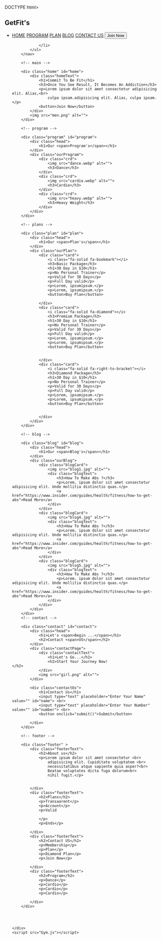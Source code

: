 DOCTYPE html>
<html lang="en">
<head>
    <meta charset="UTF-8">
    <meta name="viewport" content="width=device-width, initial-scale=1.0">
    <title>Document</title>
    <link rel="stylesheet" href="Gym.css">
    <script src="https://kit.fontawesome.com/f30fac2c61.js" crossorigin="anonymous"></script>
<link href="https://fonts.googleapis.com/css2?family=Abril+Fatface&family=Catamaran:wght@200&family=Courgette&family=Edu+TAS+Beginner:wght@700&family=Lato:wght@300;900&family=Mukta:wght@700&family=Mulish:wght@300&family=Open+Sans&family=PT+Sans:ital,wght@1,700&family=Poppins:wght@300&family=Raleway:wght@100&family=Roboto&family=Roboto+Condensed:wght@700&family=Roboto+Slab&display=swap" rel="stylesheet">
</head>
<body>
    <div class="container">
        <nav>
            <div class="logo">
                <h1>GetFit's</h1>
            </div>
            <ul>
                <li>
                    <a href="#home" id="homes" onclick="home()">HOME</a>
                    <a href="#program" id="programs" onclick="program()">PROGRAM</a>
                    <a href="#plan" id="plans" onclick="plan()">PLAN</a>
                    <a href="#blog" id="blogs" onclick="blog()">BLOG</a>
                    <a href="#contact" id="contacts" onclick="contact()">CONTACT US</a>
                    <button>Join Now</button>

                </li>
            </ul>
        </nav>

        <!-- main -->

        <div class="home" id="home">
            <div class="homeText">
                <h1>Commit To Be Fit</h1>
                <h3>Once You See Result, It Becomes An Addiction</h3>
                <p>Lorem ipsum dolor sit amet consectetur adipisicing elit. Alias,<br>
                    culpa ipsam.adipisicing elit. Alias, culpa ipsam.</p>
                <button>Join Now</button>
            </div>
            <img src="men.png" alt="">
        </div>

        <!-- program -->

        <div class="program" id="program">
            <div class="head">
                <h1>Our <span>Program's</span></h1>
            </div>
            <div class="ourProgram">
                <div class="crd">
                    <img src="dance.webp" alt="">
                    <h3>Dance</h3>
                </div>
                <div class="crd">
                    <img src="cardio.webp" alt="">
                    <h3>Cardio</h3>
                </div>
                <div class="crd">
                    <img src="heavy.webp" alt="">
                    <h3>Heavy Weight</h3>
                </div>
            </div>
        </div>

        <!-- plans -->

        <div class="plan" id="plan">
            <div class="head">
                <h1>Our <span>Plan's</span></h1>
            </div>
            <div class="ourPlan">
                <div class="card">
                    <i class="fa-solid fa-bookmark"></i>
                    <h3>Basic Package</h3>
                    <h1>30 Day in $10</h1>
                    <p>No Personal Trainer</p>
                    <p>Valid for 30 Days</p>
                    <p>Full Day valid</p>
                    <p>Lorem, ipsumipsum.</p>
                    <p>Lorem, ipsumipsum.</p>
                    <button>Buy Plan</button>

                </div>
                <div class="card">
                    <i class="fa-solid fa-diamond"></i>
                    <h3>Premium Package</h3>
                    <h1>30 Day in $10</h1>
                    <p>No Personal Trainer</p>
                    <p>Valid for 30 Days</p>
                    <p>Full Day valid</p>
                    <p>Lorem, ipsumipsum.</p>
                    <p>Lorem, ipsumipsum.</p>
                    <button>Buy Plan</button>


                </div>
                <div class="card">
                    <i class="fa-solid fa-right-to-bracket"></i>
                    <h3>Diamond Package</h3>
                    <h1>30 Day in $10</h1>
                    <p>No Personal Trainer</p>
                    <p>Valid for 30 Days</p>
                    <p>Full Day valid</p>
                    <p>Lorem, ipsumipsum.</p>
                    <p>Lorem, ipsumipsum.</p>
                    <button>Buy Plan</button>


                </div>
            </div>
        </div>

        <!-- blog -->

        <div class="blog" id="blog">
            <div class="head">
                <h1>Our <span>Blog's</span></h1>
            </div>
            <div class="ourBlog">
                <div class="blogCard">
                    <img src="blog1.jpg" alt="">
                    <div class="blogText">
                        <h3>How To Make Abs ?</h3>
                        <p>Lorem, ipsum dolor sit amet consectetur adipisicing elit. Unde mollitia distinctio quas.</p>
                        <a href="https://www.insider.com/guides/health/fitness/how-to-get-abs">Read More</a>
                    </div>
                </div>
                <div class="blogCard">
                    <img src="blog4.jpg" alt="">
                    <div class="blogText">
                        <h3>How To Make Abs ?</h3>
                        <p>Lorem, ipsum dolor sit amet consectetur adipisicing elit. Unde mollitia distinctio quas.</p>
                        <a href="https://www.insider.com/guides/health/fitness/how-to-get-abs">Read More</a>
                    </div>
                </div>
                <div class="blogCard">
                    <img src="blog5.jpg" alt="">
                    <div class="blogText">
                        <h3>How To Make Abs ?</h3>
                        <p>Lorem, ipsum dolor sit amet consectetur adipisicing elit. Unde mollitia distinctio quas.</p>
                        <a href="https://www.insider.com/guides/health/fitness/how-to-get-abs">Read More</a>
                    </div>
                </div>
            </div>
        </div>
        <!-- contact -->

        <div class="contact" id="contact">
            <div class="head">
                <h1>Let's <span>Begin ...</span></h1>
                <h2>Contact <span>US</span></h2>
            </div>
            <div class="contactPage">
                <div class="contactText">
                    <h1>Let's Go...</h1>
                    <h2>Start Your Journey Now!                    </h2>
                </div>
                <img src="girl.png" alt="">
            </div>

            <div class="contactUs">
                <h1>Contact Us</h1>
                <input type="text" placeholder="Enter Your Name" value="" id="name"> <br>
                <input type="text" placeholder="Enter Your Number" value="" id="number"> <br>
                <button onclick="submit()">Submit</button>

            </div>
        </div>

        <!-- footer -->

        <div class="footer" >
            <div class="footerText">
                <h2>About us</h2>
                <p>Lorem ipsum dolor sit amet consectetur <br>
                    adipisicing elit. Cupiditate voluptatem <br>
                    necessitatibus atque sapiente quia asper?<br>
                    Beatae voluptates dicta fuga dolorum<br>
                    nihil fugit.</p>
                

            </div>
            <div class="footerText">
                <h2>Plans</h2>
                <p>Transaarent</p>
                <p>Account</p>
                <p>Valid

                </p>
                <p>Ends</p>

            </div>
            <div class="footerText">
                <h2>Contact US</h2>
                <p>Membership</p>
                <p>Plan</p>
                <p>Diamond Plan</p>
                <p>Join Now</p>

            </div>
            <div class="footerText">
                <h2>Program</h2>
                <p>Dance</p>
                <p>Cardio</p>
                <p>Cardio</p>
                <p>Cardio</p>

            </div>
        </div>

    

         
    </div>
    <script src="Gym.js"></script>
</body>
</html>

